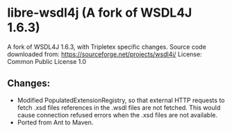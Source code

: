 # libre-wsdl4j (A fork of WSDL4J 1.6.3) 

A fork of WSDL4J 1.6.3, with Tripletex specific changes.
Source code downloaded from:  https://sourceforge.net/projects/wsdl4j/
License: Common Public License 1.0

## Changes:
* Modified PopulatedExtensionRegistry, so that external HTTP requests 
to fetch .xsd files references in the .wsdl files are not fetched. 
This would cause connection refused errors when the .xsd files are not
available.
* Ported from Ant to Maven.


